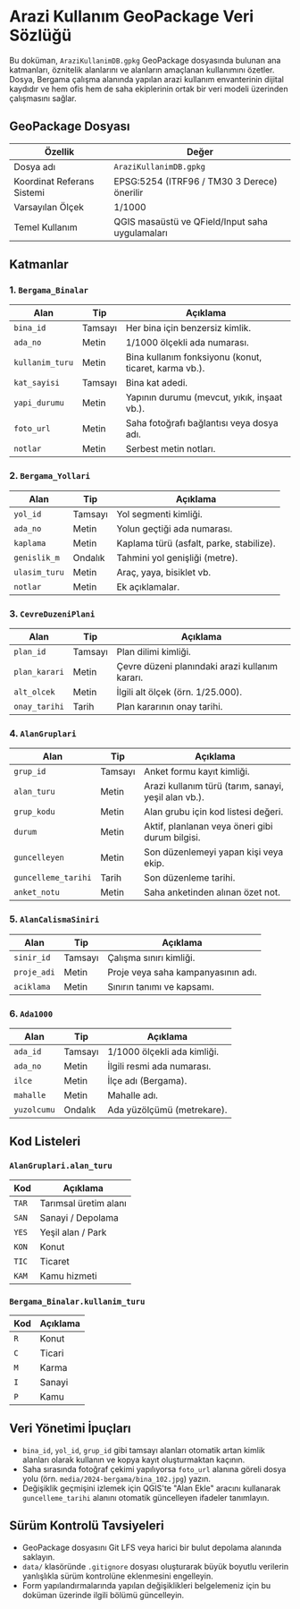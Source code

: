 # Arazi Kullanım GeoPackage Veri Sözlüğü

Bu doküman, `AraziKullanimDB.gpkg` GeoPackage dosyasında bulunan ana katmanları, öznitelik alanlarını ve alanların amaçlanan kullanımını özetler. Dosya, Bergama çalışma alanında yapılan arazi kullanım envanterinin dijital kaydıdır ve hem ofis hem de saha ekiplerinin ortak bir veri modeli üzerinden çalışmasını sağlar.

## GeoPackage Dosyası

| Özellik | Değer |
| --- | --- |
| Dosya adı | `AraziKullanimDB.gpkg` |
| Koordinat Referans Sistemi | EPSG:5254 (ITRF96 / TM30 3 Derece) önerilir |
| Varsayılan Ölçek | 1/1000 |
| Temel Kullanım | QGIS masaüstü ve QField/Input saha uygulamaları |

## Katmanlar

### 1. `Bergama_Binalar`

| Alan | Tip | Açıklama |
| --- | --- | --- |
| `bina_id` | Tamsayı | Her bina için benzersiz kimlik. |
| `ada_no` | Metin | 1/1000 ölçekli ada numarası. |
| `kullanim_turu` | Metin | Bina kullanım fonksiyonu (konut, ticaret, karma vb.). |
| `kat_sayisi` | Tamsayı | Bina kat adedi. |
| `yapi_durumu` | Metin | Yapının durumu (mevcut, yıkık, inşaat vb.). |
| `foto_url` | Metin | Saha fotoğrafı bağlantısı veya dosya adı. |
| `notlar` | Metin | Serbest metin notları. |

### 2. `Bergama_Yollari`

| Alan | Tip | Açıklama |
| --- | --- | --- |
| `yol_id` | Tamsayı | Yol segmenti kimliği. |
| `ada_no` | Metin | Yolun geçtiği ada numarası. |
| `kaplama` | Metin | Kaplama türü (asfalt, parke, stabilize). |
| `genislik_m` | Ondalık | Tahmini yol genişliği (metre). |
| `ulasim_turu` | Metin | Araç, yaya, bisiklet vb. |
| `notlar` | Metin | Ek açıklamalar. |

### 3. `CevreDuzeniPlani`

| Alan | Tip | Açıklama |
| --- | --- | --- |
| `plan_id` | Tamsayı | Plan dilimi kimliği. |
| `plan_karari` | Metin | Çevre düzeni planındaki arazi kullanım kararı. |
| `alt_olcek` | Metin | İlgili alt ölçek (örn. 1/25.000). |
| `onay_tarihi` | Tarih | Plan kararının onay tarihi. |

### 4. `AlanGruplari`

| Alan | Tip | Açıklama |
| --- | --- | --- |
| `grup_id` | Tamsayı | Anket formu kayıt kimliği. |
| `alan_turu` | Metin | Arazi kullanım türü (tarım, sanayi, yeşil alan vb.). |
| `grup_kodu` | Metin | Alan grubu için kod listesi değeri. |
| `durum` | Metin | Aktif, planlanan veya öneri gibi durum bilgisi. |
| `guncelleyen` | Metin | Son düzenlemeyi yapan kişi veya ekip. |
| `guncelleme_tarihi` | Tarih | Son düzenleme tarihi. |
| `anket_notu` | Metin | Saha anketinden alınan özet not. |

### 5. `AlanCalismaSiniri`

| Alan | Tip | Açıklama |
| --- | --- | --- |
| `sinir_id` | Tamsayı | Çalışma sınırı kimliği. |
| `proje_adi` | Metin | Proje veya saha kampanyasının adı. |
| `aciklama` | Metin | Sınırın tanımı ve kapsamı. |

### 6. `Ada1000`

| Alan | Tip | Açıklama |
| --- | --- | --- |
| `ada_id` | Tamsayı | 1/1000 ölçekli ada kimliği. |
| `ada_no` | Metin | İlgili resmi ada numarası. |
| `ilce` | Metin | İlçe adı (Bergama). |
| `mahalle` | Metin | Mahalle adı. |
| `yuzolcumu` | Ondalık | Ada yüzölçümü (metrekare). |

## Kod Listeleri

### `AlanGruplari.alan_turu`

| Kod | Açıklama |
| --- | --- |
| `TAR` | Tarımsal üretim alanı |
| `SAN` | Sanayi / Depolama |
| `YES` | Yeşil alan / Park |
| `KON` | Konut |
| `TIC` | Ticaret |
| `KAM` | Kamu hizmeti |

### `Bergama_Binalar.kullanim_turu`

| Kod | Açıklama |
| --- | --- |
| `R` | Konut |
| `C` | Ticari |
| `M` | Karma |
| `I` | Sanayi |
| `P` | Kamu |

## Veri Yönetimi İpuçları

* `bina_id`, `yol_id`, `grup_id` gibi tamsayı alanları otomatik artan kimlik alanları olarak kullanın ve kopya kayıt oluşturmaktan kaçının.
* Saha sırasında fotoğraf çekimi yapılıyorsa `foto_url` alanına göreli dosya yolu (örn. `media/2024-bergama/bina_102.jpg`) yazın.
* Değişiklik geçmişini izlemek için QGIS'te "Alan Ekle" aracını kullanarak `guncelleme_tarihi` alanını otomatik güncelleyen ifadeler tanımlayın.

## Sürüm Kontrolü Tavsiyeleri

* GeoPackage dosyasını Git LFS veya harici bir bulut depolama alanında saklayın.
* `data/` klasöründe `.gitignore` dosyası oluşturarak büyük boyutlu verilerin yanlışlıkla sürüm kontrolüne eklenmesini engelleyin.
* Form yapılandırmalarında yapılan değişiklikleri belgelemeniz için bu doküman üzerinde ilgili bölümü güncelleyin.

